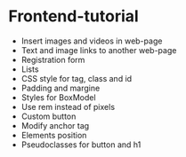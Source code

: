 # Frontend-tutorial
* Insert images and videos in web-page
* Text and image links to another web-page
* Registration form
* Lists
* CSS style for tag, class and id
* Padding and margine
* Styles for BoxModel
* Use rem instead of pixels
* Custom button
* Modify anchor tag
* Elements position
* Pseudoclasses for button and h1
